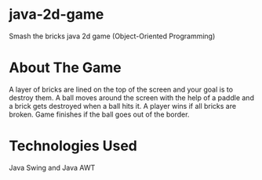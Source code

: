 # java-2d-game
Smash the bricks java 2d game (Object-Oriented Programming)
# About The Game
A layer of bricks are lined on the top of the screen and your goal is to destroy them.
A ball moves around the screen with the help of a paddle and a brick gets destroyed when a ball hits it. 
A player wins if all bricks are broken.
Game finishes if the ball goes out of the border.

# Technologies Used
Java Swing and Java AWT
